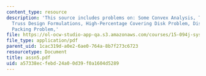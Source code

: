 ```yaml
---
content_type: resource
description: 'This source includes problems on: Some Convex Analysis, Truss Design,
  Truss Design Formulations, High-Percentage Covering Disk Problem, Diskand Spherical
  Packing Problem,'
file: https://ol-ocw-studio-app-qa.s3.amazonaws.com/courses/15-094j-systems-optimization-models-and-computation-sma-5223-spring-2004/a57338ecfebd24a00d39f0a1604d5289_assn5.pdf
file_type: application/pdf
parent_uid: 1cac319d-a0e2-6ae0-764a-8b7f273c6723
resourcetype: Document
title: assn5.pdf
uid: a57338ec-febd-24a0-0d39-f0a1604d5289
---
```


